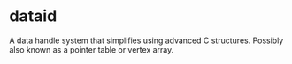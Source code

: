 # dataid
A data handle system that simplifies using advanced C structures. Possibly also known as a pointer table or vertex array.
